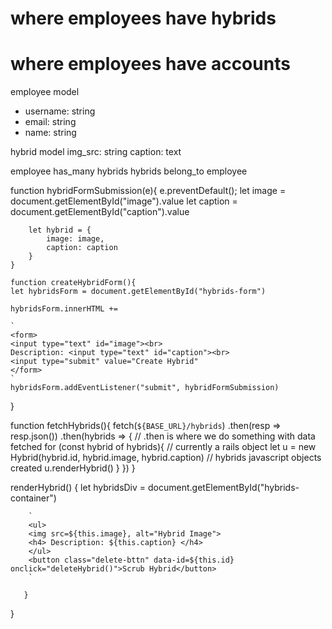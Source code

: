 # where employees have hybrids

# where employees have accounts

employee model
- username: string
- email: string
- name: string

hybrid model
img_src: string
caption: text

employee has_many hybrids
hybrids belong_to employee


function hybridFormSubmission(e){
        e.preventDefault();
        let image = document.getElementById("image").value
        let caption = document.getElementById("caption").value

        let hybrid = {
            image: image,
            caption: caption
        }
    }

    function createHybridForm(){
    let hybridsForm = document.getElementById("hybrids-form")

    hybridsForm.innerHTML +=

    `
    <form>
    <input type="text" id="image"><br>
    Description: <input type="text" id="caption"><br>
    <input type="submit" value="Create Hybrid"
    </form>
    `
    hybridsForm.addEventListener("submit", hybridFormSubmission)
}

function fetchHybrids(){
    fetch(`${BASE_URL}/hybrids`)
    .then(resp => resp.json())
    .then(hybrids => {
        // .then is where we do something with data fetched
        for (const hybrid of hybrids){
            // currently a rails object
            let u = new Hybrid(hybrid.id, hybrid.image, hybrid.caption)
            // hybrids javascript objects created
            u.renderHybrid()
        }
    })
}

renderHybrid() {
        let hybridsDiv = document.getElementById("hybrids-container")

        `
        <ul>
        <img src=${this.image}, alt="Hybrid Image">
        <h4> Description: ${this.caption} </h4>
        </ul>
        <button class="delete-bttn" data-id=${this.id} onclick="deleteHybrid()">Scrub Hybrid</button>
        `

       }
}